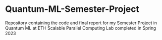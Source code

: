 # Quantum-ML-Semester-Project
Repository containing the code and final report for my Semester Project in Quantum ML at ETH Scalable Parallel Computing Lab completed in Spring 2023

